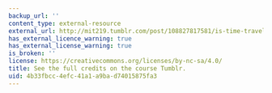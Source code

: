 ```yaml
---
backup_url: ''
content_type: external-resource
external_url: http://mit219.tumblr.com/post/108827817581/is-time-travel-possible-creative-commons-cc
has_external_licence_warning: true
has_external_license_warning: true
is_broken: ''
license: https://creativecommons.org/licenses/by-nc-sa/4.0/
title: See the full credits on the course Tumblr.
uid: 4b33fbcc-4efc-41a1-a9ba-d74015875fa3
---
```

